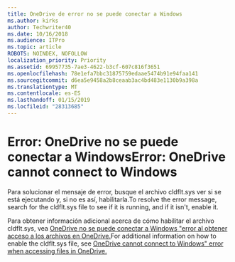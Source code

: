 ```yaml
---
title: OneDrive de error no se puede conectar a Windows
ms.author: kirks
author: Techwriter40
ms.date: 10/16/2018
ms.audience: ITPro
ms.topic: article
ROBOTS: NOINDEX, NOFOLLOW
localization_priority: Priority
ms.assetid: 69957735-7ae3-4622-b3cf-607c816f3651
ms.openlocfilehash: 78e1efa7bbc31875759edaae5474b91e94faa141
ms.sourcegitcommit: d6ea5e9458a2b8ceaab3ac4bd483e1130b9a398a
ms.translationtype: MT
ms.contentlocale: es-ES
ms.lasthandoff: 01/15/2019
ms.locfileid: "28313685"
---
```

# <a name="error-onedrive-cannot-connect-to-windows"></a><span data-ttu-id="3f51c-102">Error: OneDrive no se puede conectar a Windows</span><span class="sxs-lookup"><span data-stu-id="3f51c-102">Error: OneDrive cannot connect to Windows</span></span>

<span data-ttu-id="3f51c-103">Para solucionar el mensaje de error, busque el archivo cldflt.sys ver si se está ejecutando y, si no es así, habilitarla.</span><span class="sxs-lookup"><span data-stu-id="3f51c-103">To resolve the error message, search for the cldflt.sys file to see if it is running, and if it isn't, enable it.</span></span> 
  
<span data-ttu-id="3f51c-104">Para obtener información adicional acerca de cómo habilitar el archivo cldflt.sys, vea [OneDrive no se puede conectar a Windows "error al obtener acceso a los archivos en OneDrive.](https://go.microsoft.com/fwlink/?Linkid=2031032)</span><span class="sxs-lookup"><span data-stu-id="3f51c-104">For additional information on how to enable the cldflt.sys file, see [OneDrive cannot connect to Windows" error when accessing files in OneDrive.](https://go.microsoft.com/fwlink/?Linkid=2031032)</span></span>
  

